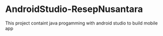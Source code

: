 # AndroidStudio-ResepNusantara
 This project containt java progamming with android studio to build mobile app
